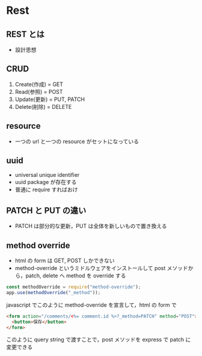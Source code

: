 # Rest

## REST とは

- 設計思想

## CRUD

1. Create(作成) = GET
2. Read(参照) = POST
3. Update(更新) = PUT, PATCH
4. Delete(削除) = DELETE

## resource

- 一つの url と一つの resource がセットになっている

## uuid

- universal unique identifier
- uuid package が存在する
- 普通に require すればおけ

## PATCH と PUT の違い

- PATCH は部分的な更新，PUT は全体を新しいもので置き換える

## method override

- html の form は GET, POST しかできない
- method-override というミドルウェアをインストールして post メソッドから，patch, delete へ method を override する

```javascript
const methodOverride = require("method-override");
app.use(methodOverride("_method"));
```

javascript でこのように method-override を宣言して，html の form で

```html
<form action="/comments/<%= comment.id %>?_method=PATCH" method="POST">
  <button>保存</button>
</form>
```

このように query string で渡すことで，post メソッドを express で patch に変更できる
